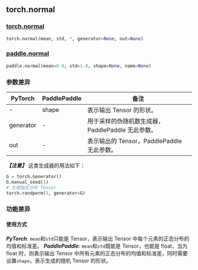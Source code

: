 ## torch.normal
### [torch.normal](https://pytorch.org/docs/stable/generated/torch.normal.html?highlight=normal#torch.normal)
```python
torch.normal(mean, std, *, generator=None, out=None)
```
### [paddle.normal](https://www.paddlepaddle.org.cn/documentation/docs/zh/api/paddle/normal_cn.html#normal)
```python
paddle.normal(mean=0.0, std=1.0, shape=None, name=None)
```

### 参数差异
| PyTorch       | PaddlePaddle | 备注                                                   |
| ------------- | ------------ | ------------------------------------------------------ |
| -          | shape        | 表示输出 Tensor 的形状。                                     |
| generator        | -            | 用于采样的伪随机数生成器，PaddlePaddle 无此参数。                   |
| out           | -            | 表示输出的 Tensor，PaddlePaddle 无此参数。               |

***【注意】*** 这类生成器的用法如下：
```python
G = torch.Generator()
G.manual_seed(1)
# 生成指定分布 Tensor
torch.randperm(5, generator=G)
```

### 功能差异

#### 使用方式
***PyTorch***: `mean`和`std`只能是 Tensor，表示输出 Tensor 中每个元素的正态分布的均值和标准差。
***PaddlePaddle***: `mean`和`std`既能是 Tensor，也能是 float，当为 float 时，则表示输出 Tensor 中所有元素的正态分布的均值和标准差，同时需要设置`shape`，表示生成的随机 Tensor 的形状。
